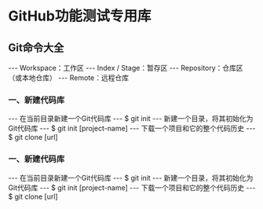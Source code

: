 # GitHub功能测试专用库
## Git命令大全
--- Workspace：工作区
--- Index / Stage：暂存区
--- Repository：仓库区（或本地仓库）
--- Remote：远程仓库


### 一、新建代码库
--- 在当前目录新建一个Git代码库
--- $ git init
--- 新建一个目录，将其初始化为Git代码库
--- $ git init [project-name]
--- 下载一个项目和它的整个代码历史
--- $ git clone [url]


### 一、新建代码库
--- 在当前目录新建一个Git代码库
--- $ git init
--- 新建一个目录，将其初始化为Git代码库
--- $ git init [project-name]
--- 下载一个项目和它的整个代码历史
--- $ git clone [url]
